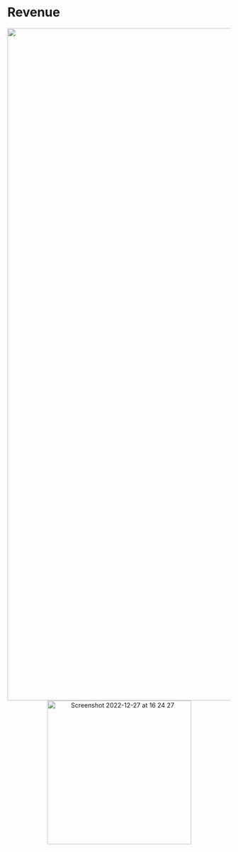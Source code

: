 # Revenue

<p align="center">
<img width="1519" alt="revenue-preview" src="https://user-images.githubusercontent.com/16516303/209685917-d39c55ee-1056-448e-8ba6-a3e16f724022.png">
<img width="325" alt="Screenshot 2022-12-27 at 16 24 27" src="https://user-images.githubusercontent.com/16516303/209687334-08946c4d-d956-4857-ae92-28766b293ef8.png">
</p>
